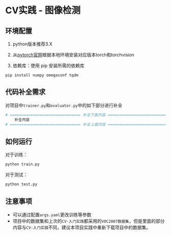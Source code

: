 # CV实践 - 图像检测
## 环境配置
1. python版本推荐3.X

2. 从[pytorch官网](https://pytorch.org/)根据本地环境安装对应版本torch和torchvision

3. 依赖库：使用 pip 安装所需的依赖库
```
pip install numpy omegaconf tqdm 
```

## 代码补全需求
对项目中`trainer.py`和`evaluator.py`中的如下部分进行补全
```python
# =============================== 补全下面内容 ===============================
    补全内容
# =============================== 补全上面内容 ===============================
```

## 如何运行
对于训练：
```bash
python train.py
```
对于测试：
```bash
python test.py
```

## 注意事项
- 可以通过配置`args.yaml`更改训练等参数
- 项目中的数据集和上次的`CV-入门实践`都采用的`VOC2007数据集`，但是里面的部分内容与`CV-入门实践`不同，建议本项目实践中重新下载项目中的数据集。
